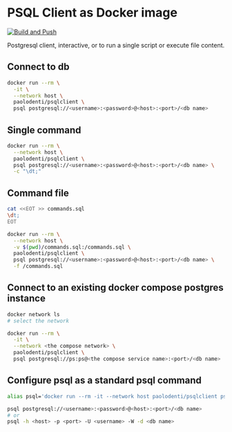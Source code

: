 # PSQL Client as Docker image

[![Build and Push](https://github.com/paolodenti/psqlclient/actions/workflows/build-publish.yaml/badge.svg)](https://github.com/paolodenti/psqlclient/actions/workflows/build-publish.yaml)

Postgresql client, interactive, or to run a single script or execute file content.

## Connect to db

```bash
docker run --rm \
  -it \
  --network host \
  paolodenti/psqlclient \
  psql postgresql://<username>:<password>@<host>:<port>/<db name>
```

## Single command

```bash
docker run --rm \
  --network host \
  paolodenti/psqlclient \
  psql postgresql://<username>:<password>@<host>:<port>/<db name> \
  -c "\dt;"
```

## Command file

```bash
cat <<EOT >> commands.sql
\dt;
EOT

docker run --rm \
  --network host \
  -v $(pwd)/commands.sql:/commands.sql \
  paolodenti/psqlclient \
  psql postgresql://<username>:<password>@<host>:<port>/<db name> \
  -f /commands.sql
```

## Connect to an existing docker compose postgres instance

```bash
docker network ls
# select the network

docker run --rm \
  -it \
  --network <the compose network> \
  paolodenti/psqlclient \
  psql postgresql://ps:ps@<the compose service name>:<port>/<db name>
```

## Configure psql as a standard psql command

```bash
alias psql='docker run --rm -it --network host paolodenti/psqlclient psql'

psql postgresql://<username>:<password>@<host>:<port>/<db name>
# or
psql -h <host> -p <port> -U <username> -W -d <db name>
```
